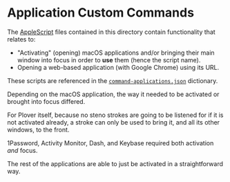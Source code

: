 # Application Custom Commands

The [AppleScript][] files contained in this directory contain functionality
that relates to:

- "Activating" (opening) macOS applications and/or bringing their main
  window into focus in order to **use** them (hence the script name).
- Opening a web-based application (with Google Chrome) using its URL.

These scripts are referenced in the [`command-applications.json`][] dictionary.

Depending on the macOS application, the way it needed to be activated or brought
into focus differed.

For Plover itself, because no steno strokes are going to be listened for if it
is not activated already, a stroke can only be used to bring it, and all its
other windows, to the front.

1Password, Activity Monitor, Dash, and Keybase required both activation _and_
focus.

The rest of the applications are able to just be activated in a straightforward
way.

[AppleScript]: https://en.wikipedia.org/wiki/AppleScript
[`command-applications.json`]: ../../../dictionaries/command/command-applications.json
